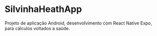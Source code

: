 # SilvinhaHeathApp
Projeto de aplicação Android, desenvolvimento com React Native Expo, para cálculos voltados a saúde.

